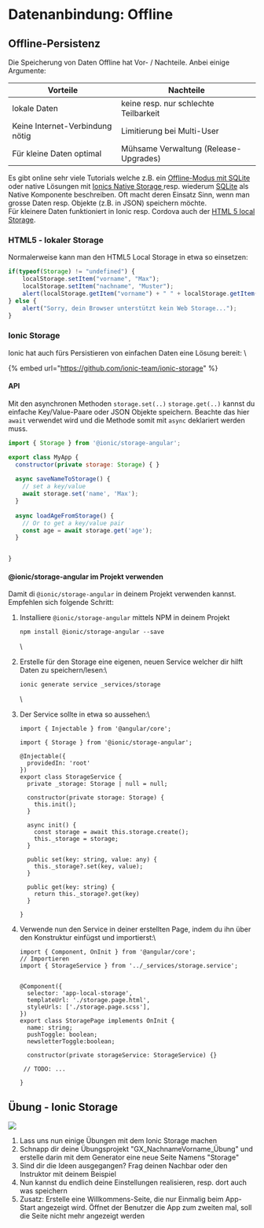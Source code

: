 # Datenanbindung: Offline

## Offline-Persistenz

Die Speicherung von Daten Offline hat Vor- / Nachteile. Anbei einige Argumente:

| Vorteile                        | Nachteile                             |
| ------------------------------- | ------------------------------------- |
| lokale Daten                    | keine resp. nur schlechte Teilbarkeit |
| Keine Internet-Verbindung nötig | Limitierung bei Multi-User            |
| Für kleine Daten optimal        | Mühsame Verwaltung (Release-Upgrades) |

Es gibt online sehr viele Tutorials welche z.B. ein [Offline-Modus mit SQLite](http://blog.ionic.io/building-an-ionic-app-with-offline-support-part-1/) oder native Lösungen mit [Ionics Native Storage ](https://ionicframework.com/docs/v2/native/nativestorage/)resp. wiederum [SQLite](https://ionicframework.com/docs/v2/native/sqlite/) als Native Komponente beschreiben. Oft macht deren Einsatz Sinn, wenn man grosse Daten resp. Objekte (z.B. in JSON) speichern möchte.\
Für kleinere Daten funktioniert in Ionic resp. Cordova auch der [HTML 5 local Storage](http://www.w3schools.com/html/html5\_webstorage.asp).

### HTML5 - lokaler Storage

Normalerweise kann man den HTML5 Local Storage in etwa so einsetzen:

```javascript
if(typeof(Storage) != "undefined") {
    localStorage.setItem("vorname", "Max");
    localStorage.setItem("nachname", "Muster");
    alert(localStorage.getItem("vorname") + " " + localStorage.getItem("nachname"));
} else {
    alert("Sorry, dein Browser unterstützt kein Web Storage...");
}
```

### Ionic Storage

Ionic hat auch fürs Persistieren von einfachen Daten eine Lösung bereit: \


{% embed url="https://github.com/ionic-team/ionic-storage" %}

#### API

Mit den asynchronen Methoden `storage.set(..)` `storage.get(..)` kannst du einfache Key/Value-Paare oder JSON Objekte speichern. Beachte das hier `await` verwendet wird und die  Methode somit mit `async` deklariert werden muss.

```javascript
import { Storage } from '@ionic/storage-angular';

export class MyApp {
  constructor(private storage: Storage) { }
  
  async saveNameToStorage() {
    // set a key/value
    await storage.set('name', 'Max');
  }
  
  async loadAgeFromStorage() {
    // Or to get a key/value pair
    const age = await storage.get('age');
  }


}
```

#### @ionic/storage-angular im Projekt verwenden

Damit di `@ionic/storage-angular` in deinem Projekt verwenden kannst. Empfehlen sich folgende Schritt:

1.  Installiere `@ionic/storage-angular` mittels NPM in deinem Projekt&#x20;

    ```
    npm install @ionic/storage-angular --save
    ```

    \

2.  Erstelle für den Storage eine eigenen, neuen Service welcher dir hilft Daten zu speichern/lesen:\


    ```
    ionic generate service _services/storage
    ```

    \

3.  Der Service sollte in etwa so aussehen:\


    ```
    import { Injectable } from '@angular/core';

    import { Storage } from '@ionic/storage-angular';

    @Injectable({
      providedIn: 'root'
    })
    export class StorageService {
      private _storage: Storage | null = null;

      constructor(private storage: Storage) {
        this.init();
      }

      async init() {
        const storage = await this.storage.create();
        this._storage = storage;
      }

      public set(key: string, value: any) {
        this._storage?.set(key, value);
      }

      public get(key: string) {
        return this._storage?.get(key)
      }

    }
    ```


4.  Verwende nun den Service in deiner erstellten Page, indem du ihn über den Konstruktur einfügst und importierst:\


    ```
    import { Component, OnInit } from '@angular/core';
    // Importieren
    import { StorageService } from '../_services/storage.service';


    @Component({
      selector: 'app-local-storage',
      templateUrl: './storage.page.html',
      styleUrls: ['./storage.page.scss'],
    })
    export class StoragePage implements OnInit {
      name: string;
      pushToggle: boolean;
      newsletterToggle:boolean;

      constructor(private storageService: StorageService) {}
      
     // TODO: ...
     
    } 
    ```







## Übung - Ionic Storage

![](../.gitbook/assets/ralph\_uebung.png)

1. Lass uns nun einige Übungen mit dem Ionic Storage machen
2. Schnapp dir deine Übungsprojekt "GX\_NachnameVorname\_Übung" und erstelle darin mit dem Generator eine neue Seite Namens "Storage"
3. Sind dir die Ideen ausgegangen? Frag deinen Nachbar oder den Instruktor mit deinem Beispiel
4. Nun kannst du endlich deine Einstellungen realisieren, resp. dort auch was speichern
5. Zusatz: Erstelle eine Willkommens-Seite, die nur Einmalig beim App-Start angezeigt wird. Öffnet der Benutzer die App zum zweiten mal, soll die Seite nicht mehr angezeigt werden
